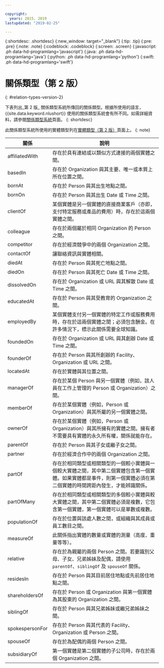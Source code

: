 ```yaml
---

copyright:
  years: 2015, 2019
lastupdated: "2019-02-25"

---
```


{:shortdesc: .shortdesc}
{:new_window: target="_blank"}
{:tip: .tip}
{:pre: .pre}
{:note: .note}
{:codeblock: .codeblock}
{:screen: .screen}
{:javascript: .ph data-hd-programlang='javascript'}
{:java: .ph data-hd-programlang='java'}
{:python: .ph data-hd-programlang='python'}
{:swift: .ph data-hd-programlang='swift'}

# 關係類型（第 2 版）
{: #relation-types-version-2}

下表列出_第 2 版_ 關係類型系統所傳回的關係類型。根據所使用的語言，{{site.data.keyword.nlushort}} 使用的關係類型系統會有所不同。如需詳細資料，請參閱[關係類型系統](/docs/services/natural-language-understanding?topic=natural-language-understanding-relation-type-systems)頁面。
{: shortdesc}

此關係類型系統所使用的實體類型列在[實體類型（第 2 版）](/docs/services/natural-language-understanding?topic=natural-language-understanding-entity-types-version-2)頁面上。
{: note}

|關係            |說明        |
|-----------------|----------------|
|affiliatedWith  |存在於具有連結或以類似方式連接的兩個實體之間。                                                                                                                                          | 
|basedIn         |存在於 Organization 與其主要、唯一或本質上所在位置之間。                                                                                                                            |
|bornAt          |存在於 Person 與其出生地點之間。|
|bornOn          |存在於 Person 與其出生 Date 或 Time 之間。|
|clientOf        |某個實體是另一個實體的直接商業客戶（亦即，支付特定服務或產品的費用）時，存在於這兩個實體之間。|
|colleague       |存在於兩個屬於相同 Organization 的 Person 之間。|
|competitor      |存在於經濟競爭中的兩個 Organization 之間。|
|contactOf       |讓聯絡資訊與實體相關。|
|diedAt          |存在於 Person 與其死亡地點之間。|
|diedOn          |存在於 Person 與其死亡 Date 或 Time 之間。|
|dissolvedOn     |存在於 Organization 或 URL 與其解散 Date 或 Time 之間。|
|educatedAt      |存在於 Person 與其受教育的 Organization 之間。|
|employedBy      |某個實體支付另一個實體的特定工作或服務費用時，存在於這兩個實體之間；必須包含酬金。在許多情況下，標示此關係需要全球知識。|
|foundedOn       |存在於 Organization 或 URL 與其創辦 Date 或 Time 之間。|
|founderOf       |存在於 Person 與其所創辦的 Facility、Organization 或 URL 之間。|
|locatedAt       |存在於實體與其位置之間。|
|managerOf       |存在於某個 Person 與另一個實體（例如，該人員在工作上管理的 Person 或 Organization）之間。|
|memberOf        |存在於某個實體（例如，Person 或 Organization）與其所屬的另一個實體之間。|
|ownerOf         |存在於某個實體（例如，Person 或 Organization）與其所擁有的實體之間。擁有者不需要具有實體的永久所有權，關係就能存在。|
|parentOf        |存在於 Person 與其子女或繼子女之間。|
|partner         |存在於經濟合作中的兩個 Organization 之間。|
|partOf          |存在於相同類型或相關類型的一個較小實體與一個較大實體之間，其中第二個實體包含第一個實體。如果實體都是事件，則第一個實體必須在第二個實體的時間跨距內發生，才能辨識關係。|
|partOfMany      |存在於相同類型或相關類型的多個較小實體與較大實體之間，其中第二個實體必須是複數，它包含第一個實體，第一個實體可以是單數或複數。|
|populationOf    |存在於位置與該處人數之間，或組織與其成員或員工數目之間。|
|measureOf      |此關係指出實體的數量或實體的測量（高度、重量等等）。|
|relative        |存在於為親屬的兩個 Person 之間。若要識別父母、子女、兄弟姊妹及配偶，請使用 `parentOf`、`siblingOf` 及 `spouseOf` 關係。|
|residesIn       |存在於 Person 與其目前居住地點或先前居住地點之間。|
|shareholdersOf  |存在於 Person 或 Organization 與第一個實體為其股東的 Organization 之間。|
|siblingOf       |存在於 Person 與其兄弟姊妹或繼兄弟姊妹之間。|
|spokespersonFor |存在於 Person 與其代表的 Facility、Organization 或 Person 之間。|
|spouseOf        |存在於為配偶的兩個 Person 之間。|
|subsidiaryOf    |第一個實體是第二個實體的子公司時，存在於兩個 Organization 之間。|
